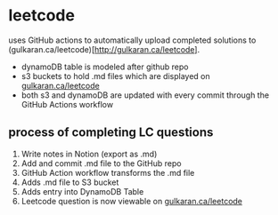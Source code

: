 # leetcode

uses GitHub actions to automatically upload completed solutions to (gulkaran.ca/leetcode)[http://gulkaran.ca/leetcode].

- dynamoDB table is modeled after github repo
- s3 buckets to hold .md files which are displayed on [gulkaran.ca/leetcode](http://gulkaran.ca/leetcode)
- both s3 and dynamoDB are updated with every commit through the GitHub Actions workflow

## process of completing LC questions

1. Write notes in Notion (export as .md)
2. Add and commit .md file to the GitHub repo
3. GitHub Action workflow transforms the .md file
4. Adds .md file to S3 bucket
5. Adds entry into DynamoDB Table
6. Leetcode question is now viewable on [gulkaran.ca/leetcode](http://gulkaran.ca/leetcode)
